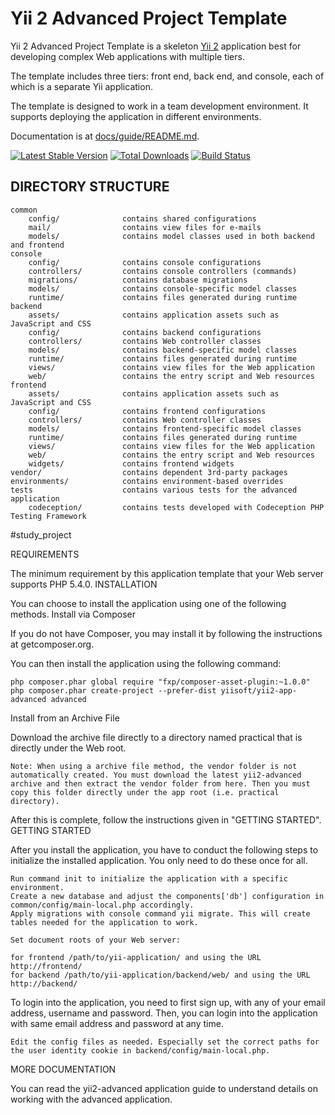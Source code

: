 Yii 2 Advanced Project Template
===============================

Yii 2 Advanced Project Template is a skeleton [Yii 2](http://www.yiiframework.com/) application best for
developing complex Web applications with multiple tiers.

The template includes three tiers: front end, back end, and console, each of which
is a separate Yii application.

The template is designed to work in a team development environment. It supports
deploying the application in different environments.

Documentation is at [docs/guide/README.md](docs/guide/README.md).

[![Latest Stable Version](https://poser.pugx.org/yiisoft/yii2-app-advanced/v/stable.png)](https://packagist.org/packages/yiisoft/yii2-app-advanced)
[![Total Downloads](https://poser.pugx.org/yiisoft/yii2-app-advanced/downloads.png)](https://packagist.org/packages/yiisoft/yii2-app-advanced)
[![Build Status](https://travis-ci.org/yiisoft/yii2-app-advanced.svg?branch=master)](https://travis-ci.org/yiisoft/yii2-app-advanced)

DIRECTORY STRUCTURE
-------------------

```
common
    config/              contains shared configurations
    mail/                contains view files for e-mails
    models/              contains model classes used in both backend and frontend
console
    config/              contains console configurations
    controllers/         contains console controllers (commands)
    migrations/          contains database migrations
    models/              contains console-specific model classes
    runtime/             contains files generated during runtime
backend
    assets/              contains application assets such as JavaScript and CSS
    config/              contains backend configurations
    controllers/         contains Web controller classes
    models/              contains backend-specific model classes
    runtime/             contains files generated during runtime
    views/               contains view files for the Web application
    web/                 contains the entry script and Web resources
frontend
    assets/              contains application assets such as JavaScript and CSS
    config/              contains frontend configurations
    controllers/         contains Web controller classes
    models/              contains frontend-specific model classes
    runtime/             contains files generated during runtime
    views/               contains view files for the Web application
    web/                 contains the entry script and Web resources
    widgets/             contains frontend widgets
vendor/                  contains dependent 3rd-party packages
environments/            contains environment-based overrides
tests                    contains various tests for the advanced application
    codeception/         contains tests developed with Codeception PHP Testing Framework
```
#study_project

REQUIREMENTS

The minimum requirement by this application template that your Web server supports PHP 5.4.0.
INSTALLATION

You can choose to install the application using one of the following methods.
Install via Composer

If you do not have Composer, you may install it by following the instructions at getcomposer.org.

You can then install the application using the following command:

    php composer.phar global require "fxp/composer-asset-plugin:~1.0.0"
    php composer.phar create-project --prefer-dist yiisoft/yii2-app-advanced advanced
    
Install from an Archive File

Download the archive file directly to a directory named practical that is directly under the Web root.

    Note: When using a archive file method, the vendor folder is not automatically created. You must download the latest yii2-advanced archive and then extract the vendor folder from here. Then you must copy this folder directly under the app root (i.e. practical directory).

After this is complete, follow the instructions given in "GETTING STARTED".
GETTING STARTED

After you install the application, you have to conduct the following steps to initialize the installed application. You only need to do these once for all.

    Run command init to initialize the application with a specific environment.
    Create a new database and adjust the components['db'] configuration in common/config/main-local.php accordingly.
    Apply migrations with console command yii migrate. This will create tables needed for the application to work.

    Set document roots of your Web server:

    for frontend /path/to/yii-application/ and using the URL http://frontend/
    for backend /path/to/yii-application/backend/web/ and using the URL http://backend/

To login into the application, you need to first sign up, with any of your email address, username and password. Then, you can login into the application with same email address and password at any time.

    Edit the config files as needed. Especially set the correct paths for the user identity cookie in backend/config/main-local.php.

MORE DOCUMENTATION

You can read the yii2-advanced application guide to understand details on working with the advanced application.
